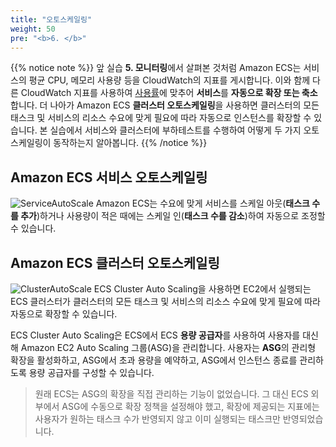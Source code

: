 ```yaml
---
title: "오토스케일링"
weight: 50
pre: "<b>6. </b>"
---
```


{{% notice note %}}
앞 실습 **5. 모니터링**에서 살펴본 것처럼 Amazon ECS는 서비스의 평균 CPU, 메모리 사용량 등을 CloudWatch의 지표를 게시합니다. 이와 함께 다른 CloudWatch 지표를 사용하여 [사용률](https://docs.aws.amazon.com/ko_kr/AmazonECS/latest/developerguide/cloudwatch-metrics.html#service_utilization)에 맞추어 **서비스**를 **자동으로 확장 또는 축소**합니다. 더 나아가 Amazon ECS **클러스터 오토스케일링**을 사용하면 클러스터의 모든 태스크 및 서비스의 리소스 수요에 맞게 필요에 따라 자동으로 인스턴스를 확장할 수 있습니다. 본 실습에서 서비스와 클러스터에 부하테스트를 수행하여 어떻게 두 가지 오토 스케일링이 동작하는지 알아봅니다.
{{% /notice %}}

## Amazon ECS 서비스 오토스케일링
![ServiceAutoScale](/images/autoscale/service_auto_scale.svg)
Amazon ECS는 수요에 맞게 서비스를 스케일 아웃(**태스크 수를 추가**)하거나 사용량이 적은 때에는 스케일 인(**태스크 수를 감소**)하여 자동으로 조정할 수 있습니다. 

## Amazon ECS 클러스터 오토스케일링
![ClusterAutoScale](/images/autoscale/cluster_auto_scale.svg)
ECS Cluster Auto Scaling을 사용하면 EC2에서 실행되는 ECS 클러스터가 클러스터의 모든 태스크 및 서비스의 리소스 수요에 맞게 필요에 따라 자동으로 확장할 수 있습니다. 

ECS Cluster Auto Scaling은 ECS에서 ECS **용량 공급자**를 사용하여 사용자를 대신해 Amazon EC2 Auto Scaling 그룹(ASG)을 관리합니다. 사용자는 **ASG**의 관리형 확장을 활성화하고, ASG에서 초과 용량을 예약하고, ASG에서 인스턴스 종료를 관리하도록 용량 공급자를 구성할 수 있습니다. 

 > 원래 ECS는 ASG의 확장을 직접 관리하는 기능이 없었습니다. 그 대신 ECS 외부에서 ASG에 수동으로 확장 정책을 설정해야 했고, 확장에 제공되는 지표에는 사용자가 원하는 태스크 수가 반영되지 않고 이미 실행되는 태스크만 반영되었습니다. 


